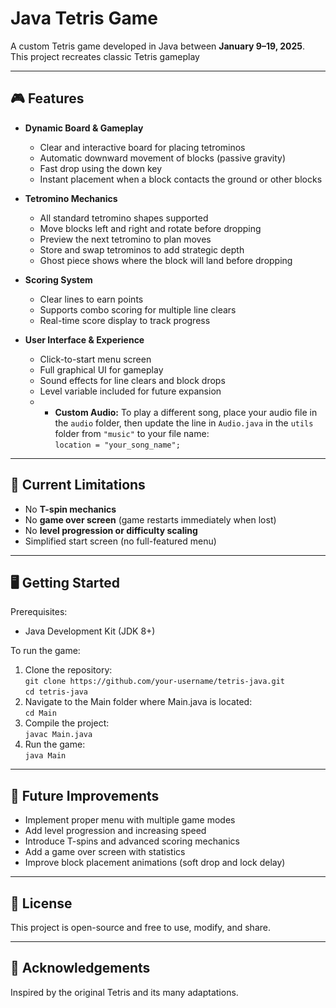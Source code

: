 # Java Tetris Game

A custom Tetris game developed in Java between **January 9–19, 2025**.  
This project recreates classic Tetris gameplay

---

## 🎮 Features

- **Dynamic Board & Gameplay**
  - Clear and interactive board for placing tetrominos
  - Automatic downward movement of blocks (passive gravity)
  - Fast drop using the down key
  - Instant placement when a block contacts the ground or other blocks

- **Tetromino Mechanics**
  - All standard tetromino shapes supported
  - Move blocks left and right and rotate before dropping
  - Preview the next tetromino to plan moves
  - Store and swap tetrominos to add strategic depth
  - Ghost piece shows where the block will land before dropping

- **Scoring System**
  - Clear lines to earn points
  - Supports combo scoring for multiple line clears
  - Real-time score display to track progress

- **User Interface & Experience**
  - Click-to-start menu screen
  - Full graphical UI for gameplay
  - Sound effects for line clears and block drops
  - Level variable included for future expansion
  - - **Custom Audio:** To play a different song, place your audio file in the `audio` folder, then update the line in `Audio.java` in the `utils` folder from `"music"` to your file name:  
  `location = "your_song_name";`


---

## 🚫 Current Limitations

- No **T-spin mechanics**
- No **game over screen** (game restarts immediately when lost)
- No **level progression or difficulty scaling**
- Simplified start screen (no full-featured menu)

---

## 🖥️ Getting Started

Prerequisites:
- Java Development Kit (JDK 8+)

To run the game:
1. Clone the repository:  
   `git clone https://github.com/your-username/tetris-java.git`  
   `cd tetris-java`
2. Navigate to the Main folder where Main.java is located:  
   `cd Main`
3. Compile the project:  
   `javac Main.java`
4. Run the game:  
   `java Main`

---

## 🔮 Future Improvements

- Implement proper menu with multiple game modes
- Add level progression and increasing speed
- Introduce T-spins and advanced scoring mechanics
- Add a game over screen with statistics
- Improve block placement animations (soft drop and lock delay)

---

## 📜 License

This project is open-source and free to use, modify, and share.

---

## 🙌 Acknowledgements

Inspired by the original Tetris and its many adaptations.
